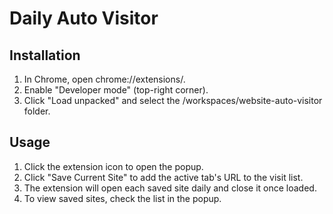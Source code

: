 # Daily Auto Visitor

## Installation
1. In Chrome, open chrome://extensions/.
2. Enable "Developer mode" (top-right corner).
3. Click "Load unpacked" and select the /workspaces/website-auto-visitor folder.

## Usage
1. Click the extension icon to open the popup.
2. Click "Save Current Site" to add the active tab's URL to the visit list.
3. The extension will open each saved site daily and close it once loaded.
4. To view saved sites, check the list in the popup.